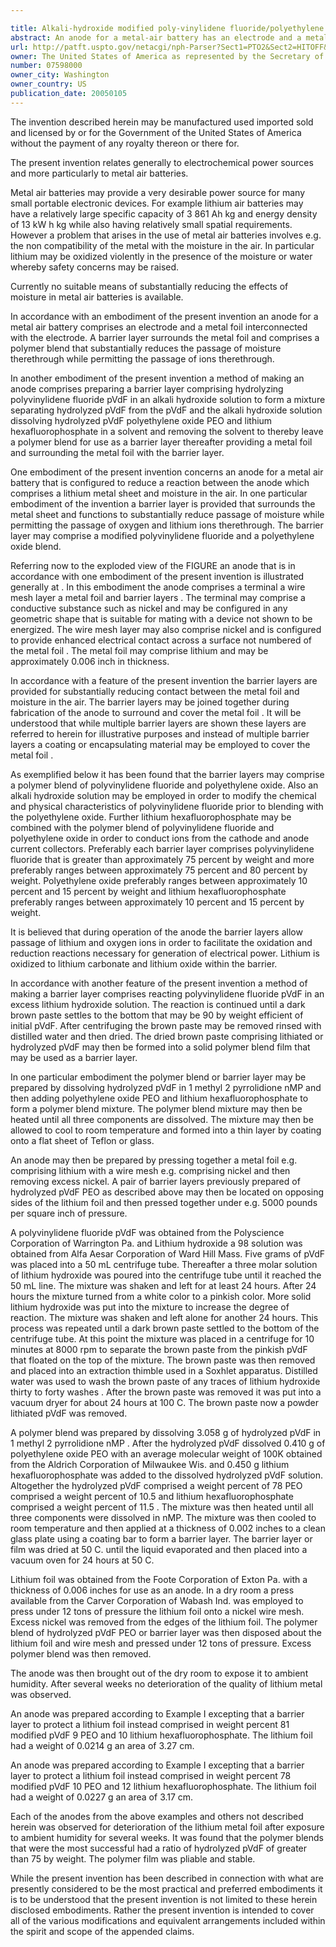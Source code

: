 ```yaml
---

title: Alkali-hydroxide modified poly-vinylidene fluoride/polyethylene oxide protective polymer blend coating for lithium metal
abstract: An anode for a metal-air battery has an electrode and a metal foil interconnected with the electrode. A barrier layer surrounds the metal foil and includes a polymer blend that substantially reduces the passage of moisture therethrough while permitting the passage of ions therethrough. A method of making the barrier layer is also presented.
url: http://patft.uspto.gov/netacgi/nph-Parser?Sect1=PTO2&Sect2=HITOFF&p=1&u=%2Fnetahtml%2FPTO%2Fsearch-adv.htm&r=1&f=G&l=50&d=PALL&S1=07598000&OS=07598000&RS=07598000
owner: The United States of America as represented by the Secretary of the Army
number: 07598000
owner_city: Washington
owner_country: US
publication_date: 20050105
---
```

The invention described herein may be manufactured used imported sold and licensed by or for the Government of the United States of America without the payment of any royalty thereon or there for.

The present invention relates generally to electrochemical power sources and more particularly to metal air batteries.

Metal air batteries may provide a very desirable power source for many small portable electronic devices. For example lithium air batteries may have a relatively large specific capacity of 3 861 Ah kg and energy density of 13 kW h kg while also having relatively small spatial requirements. However a problem that arises in the use of metal air batteries involves e.g. the non compatibility of the metal with the moisture in the air. In particular lithium may be oxidized violently in the presence of the moisture or water whereby safety concerns may be raised.

Currently no suitable means of substantially reducing the effects of moisture in metal air batteries is available.

In accordance with an embodiment of the present invention an anode for a metal air battery comprises an electrode and a metal foil interconnected with the electrode. A barrier layer surrounds the metal foil and comprises a polymer blend that substantially reduces the passage of moisture therethrough while permitting the passage of ions therethrough.

In another embodiment of the present invention a method of making an anode comprises preparing a barrier layer comprising hydrolyzing polyvinylidene fluoride pVdF in an alkali hydroxide solution to form a mixture separating hydrolyzed pVdF from the pVdF and the alkali hydroxide solution dissolving hydrolyzed pVdF polyethylene oxide PEO and lithium hexafluorophosphate in a solvent and removing the solvent to thereby leave a polymer blend for use as a barrier layer thereafter providing a metal foil and surrounding the metal foil with the barrier layer.

One embodiment of the present invention concerns an anode for a metal air battery that is configured to reduce a reaction between the anode which comprises a lithium metal sheet and moisture in the air. In one particular embodiment of the invention a barrier layer is provided that surrounds the metal sheet and functions to substantially reduce passage of moisture while permitting the passage of oxygen and lithium ions therethrough. The barrier layer may comprise a modified polyvinylidene fluoride and a polyethylene oxide blend.

Referring now to the exploded view of the FIGURE an anode that is in accordance with one embodiment of the present invention is illustrated generally at . In this embodiment the anode comprises a terminal a wire mesh layer a metal foil and barrier layers . The terminal may comprise a conductive substance such as nickel and may be configured in any geometric shape that is suitable for mating with a device not shown to be energized. The wire mesh layer may also comprise nickel and is configured to provide enhanced electrical contact across a surface not numbered of the metal foil . The metal foil may comprise lithium and may be approximately 0.006 inch in thickness.

In accordance with a feature of the present invention the barrier layers are provided for substantially reducing contact between the metal foil and moisture in the air. The barrier layers may be joined together during fabrication of the anode to surround and cover the metal foil . It will be understood that while multiple barrier layers are shown these layers are referred to herein for illustrative purposes and instead of multiple barrier layers a coating or encapsulating material may be employed to cover the metal foil .

As exemplified below it has been found that the barrier layers may comprise a polymer blend of polyvinylidene fluoride and polyethylene oxide. Also an alkali hydroxide solution may be employed in order to modify the chemical and physical characteristics of polyvinylidene fluoride prior to blending with the polyethylene oxide. Further lithium hexafluorophosphate may be combined with the polymer blend of polyvinylidene fluoride and polyethylene oxide in order to conduct ions from the cathode and anode current collectors. Preferably each barrier layer comprises polyvinylidene fluoride that is greater than approximately 75 percent by weight and more preferably ranges between approximately 75 percent and 80 percent by weight. Polyethylene oxide preferably ranges between approximately 10 percent and 15 percent by weight and lithium hexafluorophosphate preferably ranges between approximately 10 percent and 15 percent by weight.

It is believed that during operation of the anode the barrier layers allow passage of lithium and oxygen ions in order to facilitate the oxidation and reduction reactions necessary for generation of electrical power. Lithium is oxidized to lithium carbonate and lithium oxide within the barrier.

In accordance with another feature of the present invention a method of making a barrier layer comprises reacting polyvinylidene fluoride pVdF in an excess lithium hydroxide solution. The reaction is continued until a dark brown paste settles to the bottom that may be 90 by weight efficient of initial pVdF. After centrifuging the brown paste may be removed rinsed with distilled water and then dried. The dried brown paste comprising lithiated or hydrolyzed pVdF may then be formed into a solid polymer blend film that may be used as a barrier layer.

In one particular embodiment the polymer blend or barrier layer may be prepared by dissolving hydrolyzed pVdF in 1 methyl 2 pyrrolidione nMP and then adding polyethylene oxide PEO and lithium hexafluorophosphate to form a polymer blend mixture. The polymer blend mixture may then be heated until all three components are dissolved. The mixture may then be allowed to cool to room temperature and formed into a thin layer by coating onto a flat sheet of Teflon or glass.

An anode may then be prepared by pressing together a metal foil e.g. comprising lithium with a wire mesh e.g. comprising nickel and then removing excess nickel. A pair of barrier layers previously prepared of hydrolyzed pVdF PEO as described above may then be located on opposing sides of the lithium foil and then pressed together under e.g. 5000 pounds per square inch of pressure.

A polyvinylidene fluoride pVdF was obtained from the Polyscience Corporation of Warrington Pa. and Lithium hydroxide a 98 solution was obtained from Alfa Aesar Corporation of Ward Hill Mass. Five grams of pVdF was placed into a 50 mL centrifuge tube. Thereafter a three molar solution of lithium hydroxide was poured into the centrifuge tube until it reached the 50 mL line. The mixture was shaken and left for at least 24 hours. After 24 hours the mixture turned from a white color to a pinkish color. More solid lithium hydroxide was put into the mixture to increase the degree of reaction. The mixture was shaken and left alone for another 24 hours. This process was repeated until a dark brown paste settled to the bottom of the centrifuge tube. At this point the mixture was placed in a centrifuge for 10 minutes at 8000 rpm to separate the brown paste from the pinkish pVdF that floated on the top of the mixture. The brown paste was then removed and placed into an extraction thimble used in a Soxhlet apparatus. Distilled water was used to wash the brown paste of any traces of lithium hydroxide thirty to forty washes . After the brown paste was removed it was put into a vacuum dryer for about 24 hours at 100 C. The brown paste now a powder lithiated pVdF was removed.

A polymer blend was prepared by dissolving 3.058 g of hydrolyzed pVdF in 1 methyl 2 pyrrolidione nMP . After the hydrolyzed pVdF dissolved 0.410 g of polyethylene oxide PEO with an average molecular weight of 100K obtained from the Aldrich Corporation of Milwaukee Wis. and 0.450 g lithium hexafluorophosphate was added to the dissolved hydrolyzed pVdF solution. Altogether the hydrolyzed pVdF comprised a weight percent of 78 PEO comprised a weight percent of 10.5 and lithium hexafluorophosphate comprised a weight percent of 11.5 . The mixture was then heated until all three components were dissolved in nMP. The mixture was then cooled to room temperature and then applied at a thickness of 0.002 inches to a clean glass plate using a coating bar to form a barrier layer. The barrier layer or film was dried at 50 C. until the liquid evaporated and then placed into a vacuum oven for 24 hours at 50 C.

Lithium foil was obtained from the Foote Corporation of Exton Pa. with a thickness of 0.006 inches for use as an anode. In a dry room a press available from the Carver Corporation of Wabash Ind. was employed to press under 12 tons of pressure the lithium foil onto a nickel wire mesh. Excess nickel was removed from the edges of the lithium foil. The polymer blend of hydrolyzed pVdF PEO or barrier layer was then disposed about the lithium foil and wire mesh and pressed under 12 tons of pressure. Excess polymer blend was then removed.

The anode was then brought out of the dry room to expose it to ambient humidity. After several weeks no deterioration of the quality of lithium metal was observed.

An anode was prepared according to Example I excepting that a barrier layer to protect a lithium foil instead comprised in weight percent 81 modified pVdF 9 PEO and 10 lithium hexafluorophosphate. The lithium foil had a weight of 0.0214 g an area of 3.27 cm.

An anode was prepared according to Example I excepting that a barrier layer to protect a lithium foil instead comprised in weight percent 78 modified pVdF 10 PEO and 12 lithium hexafluorophosphate. The lithium foil had a weight of 0.0227 g an area of 3.17 cm.

Each of the anodes from the above examples and others not described herein was observed for deterioration of the lithium metal foil after exposure to ambient humidity for several weeks. It was found that the polymer blends that were the most successful had a ratio of hydrolyzed pVdF of greater than 75 by weight. The polymer film was pliable and stable.

While the present invention has been described in connection with what are presently considered to be the most practical and preferred embodiments it is to be understood that the present invention is not limited to these herein disclosed embodiments. Rather the present invention is intended to cover all of the various modifications and equivalent arrangements included within the spirit and scope of the appended claims.

